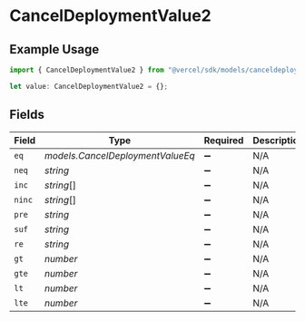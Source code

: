 # CancelDeploymentValue2

## Example Usage

```typescript
import { CancelDeploymentValue2 } from "@vercel/sdk/models/canceldeploymentop.js";

let value: CancelDeploymentValue2 = {};
```

## Fields

| Field                            | Type                             | Required                         | Description                      |
| -------------------------------- | -------------------------------- | -------------------------------- | -------------------------------- |
| `eq`                             | *models.CancelDeploymentValueEq* | :heavy_minus_sign:               | N/A                              |
| `neq`                            | *string*                         | :heavy_minus_sign:               | N/A                              |
| `inc`                            | *string*[]                       | :heavy_minus_sign:               | N/A                              |
| `ninc`                           | *string*[]                       | :heavy_minus_sign:               | N/A                              |
| `pre`                            | *string*                         | :heavy_minus_sign:               | N/A                              |
| `suf`                            | *string*                         | :heavy_minus_sign:               | N/A                              |
| `re`                             | *string*                         | :heavy_minus_sign:               | N/A                              |
| `gt`                             | *number*                         | :heavy_minus_sign:               | N/A                              |
| `gte`                            | *number*                         | :heavy_minus_sign:               | N/A                              |
| `lt`                             | *number*                         | :heavy_minus_sign:               | N/A                              |
| `lte`                            | *number*                         | :heavy_minus_sign:               | N/A                              |